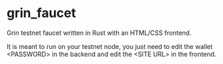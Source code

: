 # grin_faucet

Grin testnet faucet written in Rust with an HTML/CSS frontend.

It is meant to run on your testnet node, you just need to edit the wallet \<PASSWORD\> in the backend and edit the \<SITE URL\> in the frontend.
